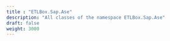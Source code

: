 ```yaml
---
title : "ETLBox.Sap.Ase"
description: "All classes of the namespace ETLBox.Sap.Ase"
draft: false
weight: 3000
---
```


